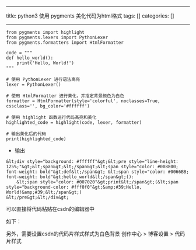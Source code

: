 
--- 
title:  python3 使用 pygments 美化代码为html格式 
tags: []
categories: [] 

---
```
from pygments import highlight
from pygments.lexers import PythonLexer
from pygments.formatters import HtmlFormatter

code = """
def hello_world():
    print('Hello, World!')
"""

# 使用 PythonLexer 进行语法高亮
lexer = PythonLexer()

# 使用 HtmlFormatter 进行美化，并指定背景颜色为白色
formatter = HtmlFormatter(style='colorful', noclasses=True, cssclass='', bg_color='#ffffff')

# 使用 highlight 函数进行代码高亮和美化
highlighted_code = highlight(code, lexer, formatter)

# 输出美化后的代码
print(highlighted_code)

```
- 输出
```
&lt;div style="background: #ffffff"&gt;&lt;pre style="line-height: 125%;"&gt;&lt;span&gt;&lt;/span&gt;&lt;span style="color: #008800; font-weight: bold"&gt;def&lt;/span&gt; &lt;span style="color: #0066BB; font-weight: bold"&gt;hello_world&lt;/span&gt;():
    &lt;span style="color: #007020"&gt;print&lt;/span&gt;(&lt;span style="background-color: #fff0f0"&gt;&amp;#39;Hello, World!&amp;#39;&lt;/span&gt;)
&lt;/pre&gt;&lt;/div&gt;

```

可以直接将代码粘贴在csdn的编辑器中

如下：

另外，需要设置csdn的代码片样式样式为白色背景 创作中心 &gt; 博客设置 &gt; 代码片样式
